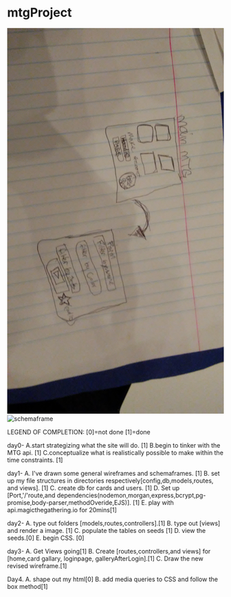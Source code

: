 # mtgProject

![wireframe](wireframePics/wireframe.jpg)
![schemaframe](wireframeschemaframe.jpg)


LEGEND OF COMPLETION: [0]=not done [1]=done

day0-
	A.start strategizing what the site will do. [1]
	B.begin to tinker with the MTG api. [1]
	C.conceptualize what is realistically possible to make within the time constraints. [1]

day1- 
	A. I've drawn some general wireframes and schemaframes. [1]
	B. set up my file structures in directories respectively[config,db,models,routes, and views]. [1]
	C. create db for cards and users. [1]
	D. Set up [Port,'/'route,and dependencies(nodemon,morgan,express,bcrypt,pg-promise,body-parser,methodOveride,EJS)]. [1]
	E. play with api.magicthegathering.io for 20mins[1]

day2-
	A. type out folders [models,routes,controllers].[1]
	B. type out [views] and render a image. [1]
	C. populate the tables on seeds [1]
	D. view the seeds.[0]
	E. begin CSS. [0]

day3-
	A. Get Views going[1]
	<!-- after realizing there should be 4 pages -->
	B. Create [routes,controllers,and views] for [home,card gallary, loginpage, galleryAfterLogin].[1]
	C. Draw the new revised wireframe.[1]

Day4. 
	A. shape out my html[0]
	B. add media queries to CSS and follow the box method[1]